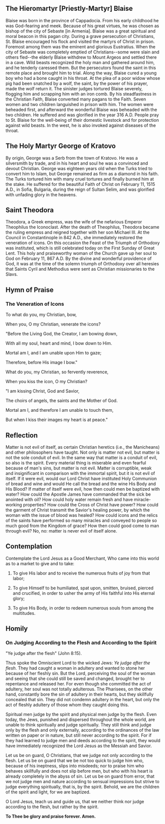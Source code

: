 ## The Hieromartyr [Priestly-Martyr] Blaise

Blaise was born in the province of Cappadocia. From his early childhood he was God-fearing and meek. Because of his great virtues, he was chosen as bishop of the city of Sebaste [in Armenia]. Blaise was a great spiritual and moral beacon in this pagan city. During a grave persecution of Christians, St. Blaise encouraged his flock and visited the martyrs of Christ in prison. Foremost among them was the eminent and glorious Eustratius. When the city of Sebaste was completely emptied of Christians--some were slain and others fled--the elderly Blaise withdrew to Mount Argeos and settled there in a cave. Wild beasts recognized the holy man and gathered around him, and he tenderly caressed them. But the persecutors found the saint in this remote place and brought him to trial. Along the way, Blaise cured a young boy who had a bone caught in his throat. At the plea of a poor widow whose pig had been snatched by a wolf, the saint, by the power of his prayer, made the wolf return it. The sinister judges tortured Blaise severely, flogging him and scrapping him with an iron comb. By his steadfastness in the Christian Faith, Blaise converted many pagans to the Faith. Seven women and two children languished in prison with him. The women were beheaded first, and afterward the wonderful Blaise was beheaded with the two children. He suffered and was glorified in the year 316 A.D. People pray to St. Blaise for the well-being of their domestic livestock and for protection against wild beasts. In the west, he is also invoked against diseases of the throat.

  

## The Holy Martyr George of Kratovo

By origin, George was a Serb from the town of Kratovo. He was a silversmith by trade, and in his heart and soul he was a convinced and devout Christian. George was eighteen years old when the Turks tried to convert him to Islam, but George remained as firm as a diamond in his faith. The Turks tortured him with many cruel tortures and finally burned him at the stake. He suffered for the beautiful Faith of Christ on February 11, 1515 A.D., in Sofia, Bulgaria, during the reign of Sultan Selim, and was glorified with unfading glory in the heavens.

  

## Saint Theodora

Theodora, a Greek empress, was the wife of the nefarious Emperor Theophilus the Iconoclast. After the death of Theophilus, Theodora became the ruling empress and reigned together with her son Michael III. At the Council in Constantinople in 842 A.D., she immediately restored the veneration of icons. On this occasion the Feast of the Triumph of Orthodoxy was instituted, which is still celebrated today on the First Sunday of Great Lent. This holy and praiseworthy woman of the Church gave up her soul to God on February 11, 867 A.D. By the divine and wonderful providence of God, it was at the time of the solemn triumph of Orthodoxy over all heresies that Saints Cyril and Methodius were sent as Christian missionaries to the Slavs.

  

## Hymn of Praise

### The Veneration of Icons

To what do you, my Christian, bow,

When you, O my Christian, venerate the icons?

"Before the Living God, the Creator, I am bowing down,

With all my soul, heart and mind, I bow down to Him.

Mortal am I, and I am unable upon Him to gaze;

Therefore, before His image I bow."

What do you, my Christian, so fervently reverence,

When you kiss the icon, O my Christian?

"I am kissing Christ, God and Savior,

The choirs of angels, the saints and the Mother of God.

Mortal am I, and therefore I am unable to touch them,

But when I kiss their images my heart is at peace."

  

## Reflection

Matter is not evil of itself, as certain Christian heretics (i.e., the Manicheans) and other philosophers have taught. Not only is matter not evil, but matter is not the sole conduit of evil. In the same way that matter is a conduit of evil, so also is the spirit. Every material thing is miserable and even fearful because of man's sins, but matter is not evil. Matter is corruptible, weak and insignificant in comparison with the immortal spirit, but it is not evil of itself. If it were evil, would our Lord Christ have instituted Holy Communion of bread and wine and would He call the bread and the wine His Body and His Blood? If matter of itself were evil, how then could men be baptized with water? How could the Apostle James have commanded that the sick be anointed with oil? How could holy water remain fresh and have miracle-working properties? How could the Cross of Christ have power? How could the garment of Christ transmit the Savior's healing power, by which the woman with the issue of blood was healed? How could icons and the relics of the saints have performed so many miracles and conveyed to people so much good from the Kingdom of grace? How then could good come to man through evil? No, no: matter is never evil of itself alone.

  

## Contemplation

Contemplate the Lord Jesus as a Good Merchant, Who came into this world as to a market to give and to take:

1. To give His labor and to receive the numerous fruits of joy from that labor;

2. To give Himself to be humiliated, spat upon, smitten, bruised, pierced and crucified, in order to usher the army of His faithful into His eternal glory;

3. To give His Body, in order to redeem numerous souls from among the multitudes.

  

## Homily

### On Judging According to the Flesh and According to the Spirit

"Ye judge after the flesh" (John 8:15).

Thus spoke the Omniscient Lord to the wicked Jews: *Ye judge after the flesh*. They had caught a woman in adultery and wanted to stone her because of her fleshly sin. But the Lord, perceiving the soul of the woman and seeing that she could still be saved and changed, brought her to repentance and released her. For even though she committed the act of adultery, her soul was not totally adulterous. The Pharisees, on the other hand, constantly bore the sin of adultery in their hearts, but they skillfully concealed that sin. They did not condemn adultery in the heart, but only the act of fleshly adultery of those whom they caught doing this.

Spiritual men judge by the spirit and physical men judge by the flesh. Even today, the Jews, punished and dispersed throughout the whole world, are unable to think spiritually and judge spiritually. They still think and judge only by the flesh and only externally, according to the ordinances of the law written on paper or in nature, but still never according to the spirit. For if they had learned to judge men and deeds according to the spirit, they would have immediately recognized the Lord Jesus as the Messiah and Savior.

Let us be on guard, O Christians, that we judge not only according to the flesh. Let us be on guard that we be not too quick to judge him who, because of his ineptness, slips into misdeeds; nor to praise him who behaves skillfully and does not slip before men, but who with his heart is already completely in the abyss of sin. Let us be on guard from error, that we not judge men and nature according to sensual impressions but strive to judge everything spiritually, that is, by the spirit. Behold, we are the children of the spirit and light, for we are baptized.

O Lord Jesus, teach us and guide us, that we neither think nor judge according to the flesh, but rather by the spirit.

**To Thee be glory and praise forever. Amen.**
